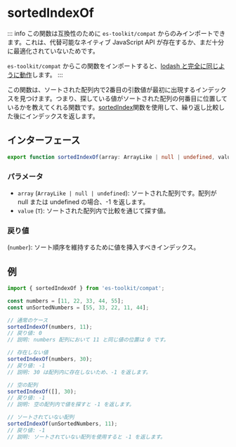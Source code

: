 # sortedIndexOf

::: info
この関数は互換性のために `es-toolkit/compat` からのみインポートできます。これは、代替可能なネイティブ JavaScript API が存在するか、まだ十分に最適化されていないためです。

`es-toolkit/compat` からこの関数をインポートすると、[lodash と完全に同じように動作](../../../compatibility.md)します。
:::

この関数は、ソートされた配列内で2番目の引数値が最初に出現するインデックスを見つけます。つまり、探している値がソートされた配列の何番目に位置しているかを教えてくれる関数です。[sortedIndex](./sortedIndex.md)関数を使用して、繰り返し比較した後にインデックスを返します。

## インターフェース

```typescript
export function sortedIndexOf(array: ArrayLike | null | undefined, value: T): number;
```

### パラメータ

- `array` (`ArrayLike | null | undefined`): ソートされた配列です。配列が null または undefined の場合、-1 を返します。
- `value` (`T`): ソートされた配列内で比較を通じて探す値。

### 戻り値

(`number`): ソート順序を維持するために値を挿入すべきインデックス。

## 例

```typescript
import { sortedIndexOf } from 'es-toolkit/compat';

const numbers = [11, 22, 33, 44, 55];
const unSortedNumbers = [55, 33, 22, 11, 44];

// 通常のケース
sortedIndexOf(numbers, 11);
// 戻り値: 0
// 説明: numbers 配列において 11 と同じ値の位置は 0 です。

// 存在しない値
sortedIndexOf(numbers, 30);
// 戻り値: -1
// 説明: 30 は配列内に存在しないため、-1 を返します。

// 空の配列
sortedIndexOf([], 30); 
// 戻り値: -1
// 説明: 空の配列内で値を探すと -1 を返します。

// ソートされていない配列
sortedIndexOf(unSortedNumbers, 11);
// 戻り値: -1
// 説明: ソートされていない配列を使用すると -1 を返します。
```
